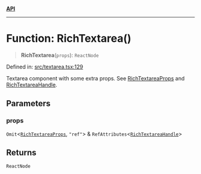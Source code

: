 [**API**](../API.md)

***

# Function: RichTextarea()

> **RichTextarea**(`props`): `ReactNode`

Defined in: [src/textarea.tsx:129](https://github.com/inokawa/rich-textarea/blob/7eb748f42b59f753b6ba4e33c0a5f82e934d33c9/src/textarea.tsx#L129)

Textarea component with some extra props. See [RichTextareaProps](../interfaces/RichTextareaProps.md) and [RichTextareaHandle](../interfaces/RichTextareaHandle.md).

## Parameters

### props

`Omit`\<[`RichTextareaProps`](../interfaces/RichTextareaProps.md), `"ref"`\> & `RefAttributes`\<[`RichTextareaHandle`](../interfaces/RichTextareaHandle.md)\>

## Returns

`ReactNode`
